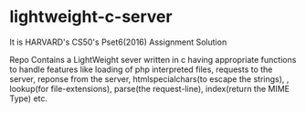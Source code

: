 # lightweight-c-server

It is HARVARD's CS50's Pset6(2016) Assignment Solution 

Repo Contains a LightWeight sever written in c having appropriate functions to handle features like loading of php interpreted files, requests to the server, reponse from the server, htmlspecialchars(to escape the strings), , lookup(for file-extensions), parse(the request-line), index(return the MIME Type) etc. 
